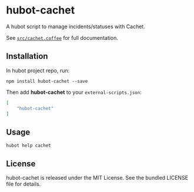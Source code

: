 hubot-cachet
============

A hubot script to manage incidents/statuses with Cachet.

See [`src/cachet.coffee`](src/cachet.coffee) for full documentation.

Installation
------------

In hubot project repo, run:

    npm install hubot-cachet --save

Then add **hubot-cachet** to your `external-scripts.json`:

```json
[
    "hubot-cachet"
]
```

Usage
-----

```
hubot help cachet
```

License
-------

hubot-cachet is released under the MIT License. See the bundled LICENSE file for
details.

